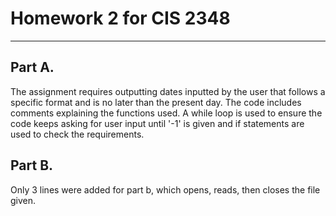 # Homework 2 for CIS 2348
***
## Part A. 
The assignment requires outputting dates inputted by the user that follows a specific format and is no later than the present day.
The code includes comments explaining the functions used. 
A while loop is used to ensure the code keeps asking for user input until '-1' is given and if statements are used to check the requirements.

## Part B.
Only 3 lines were added for part b, which opens, reads, then closes the file given.

